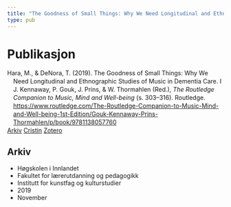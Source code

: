 ```yaml
---
title: "The Goodness of Small Things: Why We Need Longitudinal and Ethnographic Studies of Music in Dementia Care"
type: pub
---
```

<h1>Publikasjon</h1>
<article id="csl-bib-container-Q97SH2TL" class="csl-bib-container">
  <div class="csl-bib-body" style="line-height: 1.35; padding-left: 1em; text-indent:-1em;">
  <div class="csl-entry">Hara, M., &amp; DeNora, T. (2019). The Goodness of Small Things: Why We Need Longitudinal and Ethnographic Studies of Music in Dementia Care. I J. Kennaway, P. Gouk, J. Prins, &amp; W. Thormahlen (Red.), <i>The Routledge Companion to Music, Mind and Well-being</i> (s. 303&#x2013;316). Routledge. <a href="https://www.routledge.com/The-Routledge-Companion-to-Music-Mind-and-Well-being-1st-Edition/Gouk-Kennaway-Prins-Thormahlen/p/book/9781138057760">https://www.routledge.com/The-Routledge-Companion-to-Music-Mind-and-Well-being-1st-Edition/Gouk-Kennaway-Prins-Thormahlen/p/book/9781138057760</a></div>
</div>
  <div class="csl-bib-buttons">
    <a href="#taxonomy-article-Q97SH2TL" class="csl-bib-button">Arkiv</a>
    <a href="https://app.cristin.no/results/show.jsf?id=1748207" alt="Cristin URL" class="csl-bib-button">Cristin</a>
    <a href="http://zotero.org/groups/5022929/items/Q97SH2TL" alt="Zotero URL" class="csl-bib-button">Zotero</a>
  </div>
  <div id="csl-bib-meta-container-Q97SH2TL"></div>
</article>
<div id="csl-bib-meta-Q97SH2TL" class="csl-bib-meta">
  <article id="taxonomy-article-Q97SH2TL" class="taxonomy-article">
    <h1>Arkiv</h1>
    <ul>
      <li>Høgskolen i Innlandet</li>
      <li>Fakultet for lærerutdanning og pedagogikk</li>
      <li>Institutt for kunstfag og kulturstudier</li>
      <li>2019</li>
      <li>November</li>
    </ul>
  </article>
</div>
